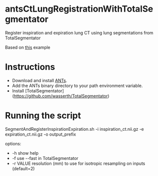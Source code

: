 # antsCtLungRegistrationWithTotalSegmentator

Register inspiration and expiration lung CT using lung segmentations from TotalSegmentator

Based on [this](https://github.com/ntustison/antsCtLungRegistrationExample) example

# Instructions
* Download and install [ANTs](https://github.com/stnava/ANTs).
* Add the ANTs binary directory to your path environment variable.
* Install [TotalSegmentator] (https://github.com/wasserth/TotalSegmentator)

# Running the script
SegmentAndRegisterInspirationExpiration.sh -i inspiration_ct.nii.gz -e expiration_ct.nii.gz -o output_prefix 

options:
* -h show help
* -f use --fast in TotalSegmentator
* -r VALUE resolution (mm) to use for isotropic resampling on inputs (default=2)




